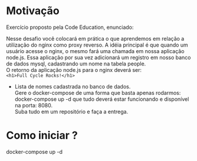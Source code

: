# Motivação
Exercício proposto pela Code Education, enunciado:

Nesse desafio você colocará em prática o que aprendemos em relação a utilização do nginx como proxy reverso. A idéia principal é que quando um usuário acesse o nginx, o mesmo fará uma chamada em nossa aplicação node.js. Essa aplicação por sua vez adicionará um registro em nosso banco de dados mysql, cadastrando um nome na tabela people.   
O retorno da aplicação node.js para o nginx deverá ser:   
`<h1>Full Cycle Rocks!</h1>`
- Lista de nomes cadastrada no banco de dados.   
Gere o docker-compose de uma forma que basta apenas rodarmos: docker-compose up -d que tudo deverá estar funcionando e disponível na porta: 8080.   
Suba tudo em um repositório e faça a entrega.

# Como iniciar ?
docker-compose up -d